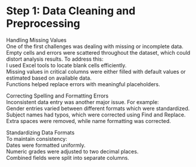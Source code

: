 # Step 1: Data Cleaning and Preprocessing  

Handling Missing Values  
One of the first challenges was dealing with missing or incomplete data. Empty cells and errors were scattered throughout the dataset, which could distort analysis results. To address this:  
I used Excel tools to locate blank cells efficiently.  
Missing values in critical columns were either filled with default values or estimated based on available data.  
Functions helped replace errors with meaningful placeholders.  

Correcting Spelling and Formatting Errors  
Inconsistent data entry was another major issue. For example:  
Gender entries varied between different formats which were standardized.  
Subject names had typos, which were corrected using Find and Replace.  
Extra spaces were removed, while name formatting was corrected.  

Standardizing Data Formats  
To maintain consistency:  
Dates were formatted uniformly.  
Numeric grades were adjusted to two decimal places.  
Combined fields were split into separate columns.  
